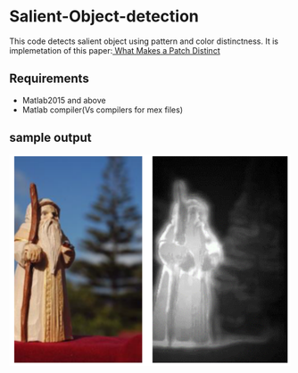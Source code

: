 # Salient-Object-detection
This code detects salient object using pattern and color distinctness. It is implemetation of this paper:[
What Makes a Patch Distinct](https://www.cv-foundation.org/openaccess/content_cvpr_2013/papers/Margolin_What_Makes_a_2013_CVPR_paper.pdf)

## Requirements
- Matlab2015 and above
- Matlab compiler(Vs compilers for mex files)

## sample output

![](Selection_023.png "sample output image")
